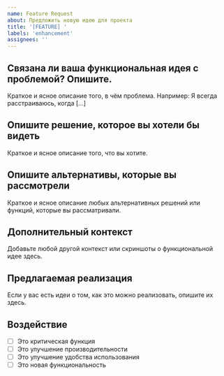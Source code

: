 ```yaml
---
name: Feature Request
about: Предложить новую идею для проекта
title: '[FEATURE] '
labels: 'enhancement'
assignees: ''
---
```


## Связана ли ваша функциональная идея с проблемой? Опишите.
Краткое и ясное описание того, в чём проблема. Например: Я всегда расстраиваюсь, когда [...]

## Опишите решение, которое вы хотели бы видеть
Краткое и ясное описание того, что вы хотите.

## Опишите альтернативы, которые вы рассмотрели
Краткое и ясное описание любых альтернативных решений или функций, которые вы рассматривали.

## Дополнительный контекст
Добавьте любой другой контекст или скриншоты о функциональной идее здесь.

## Предлагаемая реализация
Если у вас есть идеи о том, как это можно реализовать, опишите их здесь.

## Воздействие
- [ ] Это критическая функция
- [ ] Это улучшение производительности
- [ ] Это улучшение удобства использования
- [ ] Это новая функциональность 
